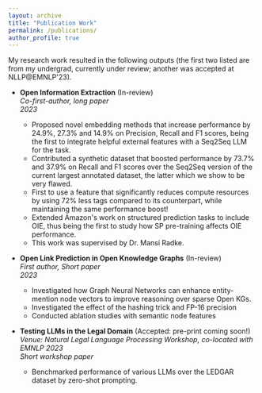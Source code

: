 ```yaml
---
layout: archive
title: "Publication Work"
permalink: /publications/
author_profile: true
---
```


My research work resulted in the following outputs (the first two listed are from my undergrad, currently under review; another was accepted at NLLP@EMNLP'23).

- **Open Information Extraction** (In-review)\
    _Co-first-author, long paper_ \
    _2023_
    - Proposed novel embedding methods that increase performance by 24.9%, 27.3% and 14.9% on Precision, Recall and F1 scores, being the first to integrate helpful external features with a Seq2Seq LLM for the task.
    - Contributed a synthetic dataset that boosted performance by 73.7% and 37.9% on Recall and F1 scores over the Seq2Seq version of the current largest annotated dataset, the latter which we show to be very flawed.
    - First to use a feature that significantly reduces compute resources by using 72% less tags compared to its counterpart, while maintaining the same performance boost!
    - Extended Amazon's work on structured prediction tasks to include OIE, thus being the first to study how SP pre-training affects OIE performance.
    - This work was supervised by Dr. Mansi Radke.
    
- **Open Link Prediction in Open Knowledge Graphs** (In-review) \
    _First author, Short paper_ \
    _2023_
    - Investigated how Graph Neural Networks can enhance entity-mention node vectors to improve reasoning over sparse Open KGs.
    - Investigated the effect of the hashing trick and FP-16 precision
    - Conducted ablation studies with semantic node features

- **Testing LLMs in the Legal Domain** (Accepted: pre-print coming soon!) \
  _Venue: Natural Legal Language Processing Workshop, co-located with EMNLP 2023_ \
  _Short workshop paper_
  - Benchmarked performance of various LLMs over the LEDGAR dataset by zero-shot prompting.
